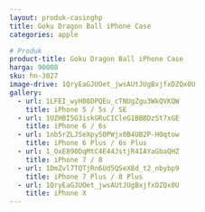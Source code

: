 ```yaml
---
layout: produk-casinghp
title: Goku Dragon Ball iPhone Case
categories: apple

# Produk
product-title: Goku Dragon Ball iPhone Case
harga: 90000
sku: hn-3027
image-drive: 1QryEaGJUOet_jwsAUtJUgBxjfxDZQx0U
gallery:
  - url: 1LFEI_wyH08DPQEu_cTNUgZgu3WkQVKQW
    title: iPhone 5 / 5s / SE
  - url: 1UZHBI5G3iskGRuCICleG1BBBDzSt7xGE
    title: iPhone 6 / 6s
  - url: 1nb5rZLJSeXpyS0PWjx0B4UB2P-HOqtow
    title: iPhone 6 Plus / 6s Plus
  - url: 1_OxE890DqMtC4E44JstjR4IAYaGbaQHZ
    title: iPhone 7 / 8
  - url: 1DmZvl7TQTjRn6Ud5QSeX8d_t2_nbybp9
    title: iPhone 7 Plus / 8 Plus
  - url: 1QryEaGJUOet_jwsAUtJUgBxjfxDZQx0U
    title: iPhone X
---
```

